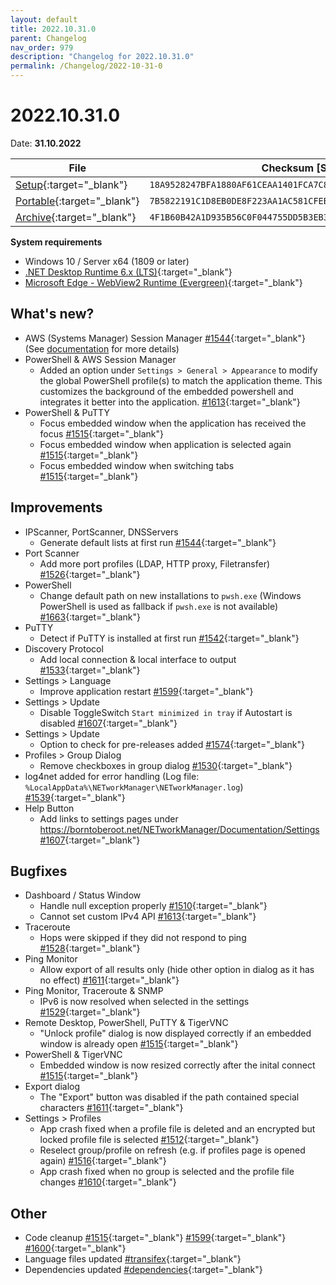 ```yaml
---
layout: default
title: 2022.10.31.0
parent: Changelog
nav_order: 979
description: "Changelog for 2022.10.31.0"
permalink: /Changelog/2022-10-31-0
---
```


# 2022.10.31.0

Date: **31.10.2022**

| File                                                                                                                                                  | Checksum [SHA256]                                                  |
| ----------------------------------------------------------------------------------------------------------------------------------------------------- | ------------------------------------------------------------------ |
| [Setup](https://github.com/BornToBeRoot/NETworkManager/releases/download/2022.10.31.0/NETworkManager_2022.10.31.0_Setup.exe){:target="\_blank"}       | `18A9528247BFA1880AF61CEAA1401FCA7C8271BC6635B40BA72D77AB065867A0` |
| [Portable](https://github.com/BornToBeRoot/NETworkManager/releases/download/2022.10.31.0/NETworkManager_2022.10.31.0_Portable.zip){:target="\_blank"} | `7B5822191C1D8EB0DE8F223AA1AC581CFEB4ED726F652A3A8A7D0941A51BE68F` |
| [Archive](https://github.com/BornToBeRoot/NETworkManager/releases/download/2022.10.31.0/NETworkManager_2022.10.31.0_Archive.zip){:target="\_blank"}   | `4F1B60B42A1D935B56C0F044755DD5B3EB3DAE35C75961D0CD7FFFFB87596847` |

**System requirements**

- Windows 10 / Server x64 (1809 or later)
- [.NET Desktop Runtime 6.x (LTS)](https://dotnet.microsoft.com/download/dotnet/6.0){:target="\_blank"}
- [Microsoft Edge - WebView2 Runtime (Evergreen)](https://developer.microsoft.com/en-us/microsoft-edge/webview2/){:target="\_blank"}

## What's new?

- AWS (Systems Manager) Session Manager [#1544](https://github.com/BornToBeRoot/NETworkManager/pull/1544){:target="\_blank"} (See [documentation](https://borntoberoot.net/NETworkManager/Documentation/Application/AWSSessionManager) for more details)
- PowerShell & AWS Session Manager
  - Added an option under `Settings > General > Appearance` to modify the global PowerShell profile(s) to match the application theme. This customizes the background of the embedded powershell and integrates it better into the application. [#1613](https://github.com/BornToBeRoot/NETworkManager/pull/1613){:target="\_blank"}
- PowerShell & PuTTY
  - Focus embedded window when the application has received the focus [#1515](https://github.com/BornToBeRoot/NETworkManager/pull/1515){:target="\_blank"}
  - Focus embedded window when application is selected again [#1515](https://github.com/BornToBeRoot/NETworkManager/pull/1515){:target="\_blank"}
  - Focus embedded window when switching tabs [#1515](https://github.com/BornToBeRoot/NETworkManager/pull/1515){:target="\_blank"}

## Improvements

- IPScanner, PortScanner, DNSServers
  - Generate default lists at first run [#1544](https://github.com/BornToBeRoot/NETworkManager/pull/1544){:target="\_blank"}
- Port Scanner
  - Add more port profiles (LDAP, HTTP proxy, Filetransfer) [#1526](https://github.com/BornToBeRoot/NETworkManager/pull/1526){:target="\_blank"}
- PowerShell
  - Change default path on new installations to `pwsh.exe` (Windows PowerShell is used as fallback if `pwsh.exe` is not available) [#1663](https://github.com/BornToBeRoot/NETworkManager/pull/1663){:target="\_blank"}
- PuTTY
  - Detect if PuTTY is installed at first run [#1542](https://github.com/BornToBeRoot/NETworkManager/pull/1542){:target="\_blank"}
- Discovery Protocol
  - Add local connection & local interface to output [#1533](https://github.com/BornToBeRoot/NETworkManager/pull/1533){:target="\_blank"}
- Settings > Language
  - Improve application restart [#1599](https://github.com/BornToBeRoot/NETworkManager/pull/1599){:target="\_blank"}
- Settings > Update
  - Disable ToggleSwitch `Start minimized in tray` if Autostart is disabled [#1607](https://github.com/BornToBeRoot/NETworkManager/pull/1607){:target="\_blank"}
- Settings > Update
  - Option to check for pre-releases added [#1574](https://github.com/BornToBeRoot/NETworkManager/pull/1574){:target="\_blank"}
- Profiles > Group Dialog
  - Remove checkboxes in group dialog [#1530](https://github.com/BornToBeRoot/NETworkManager/pull/1530){:target="\_blank"}
- log4net added for error handling (Log file: `%LocalAppData%\NETworkManager\NETworkManager.log`) [#1539](https://github.com/BornToBeRoot/NETworkManager/pull/1539){:target="\_blank"}
- Help Button
  - Add links to settings pages under https://borntoberoot.net/NETworkManager/Documentation/Settings [#1607](https://github.com/BornToBeRoot/NETworkManager/pull/1607){:target="\_blank"}

## Bugfixes

- Dashboard / Status Window
  - Handle null exception properly [#1510](https://github.com/BornToBeRoot/NETworkManager/pull/1510){:target="\_blank"}
  - Cannot set custom IPv4 API [#1613](https://github.com/BornToBeRoot/NETworkManager/pull/1613){:target="\_blank"}
- Traceroute
  - Hops were skipped if they did not respond to ping [#1528](https://github.com/BornToBeRoot/NETworkManager/pull/1528){:target="\_blank"}
- Ping Monitor
  - Allow export of all results only (hide other option in dialog as it has no effect) [#1611](https://github.com/BornToBeRoot/NETworkManager/pull/1611){:target="\_blank"}
- Ping Monitor, Traceroute & SNMP
  - IPv6 is now resolved when selected in the settings [#1529](https://github.com/BornToBeRoot/NETworkManager/pull/1529){:target="\_blank"}
- Remote Desktop, PowerShell, PuTTY & TigerVNC
  - "Unlock profile" dialog is now displayed correctly if an embedded window is already open [#1515](https://github.com/BornToBeRoot/NETworkManager/pull/1515){:target="\_blank"}
- PowerShell & TigerVNC
  - Embedded window is now resized correctly after the inital connect [#1515](https://github.com/BornToBeRoot/NETworkManager/pull/1515){:target="\_blank"}
- Export dialog
  - The "Export" button was disabled if the path contained special characters [#1611](https://github.com/BornToBeRoot/NETworkManager/pull/1611){:target="\_blank"}
- Settings > Profiles
  - App crash fixed when a profile file is deleted and an encrypted but locked profile file is selected [#1512](https://github.com/BornToBeRoot/NETworkManager/pull/1512){:target="\_blank"}
  - Reselect group/profile on refresh (e.g. if profiles page is opened again) [#1516](https://github.com/BornToBeRoot/NETworkManager/pull/1516){:target="\_blank"}
  - App crash fixed when no group is selected and the profile file changes [#1610](https://github.com/BornToBeRoot/NETworkManager/pull/1610){:target="\_blank"}

## Other

- Code cleanup [#1515](https://github.com/BornToBeRoot/NETworkManager/pull/1515){:target="\_blank"} [#1599](https://github.com/BornToBeRoot/NETworkManager/pull/1600){:target="\_blank"} [#1600](https://github.com/BornToBeRoot/NETworkManager/pull/1599){:target="\_blank"}
- Language files updated [#transifex](https://github.com/BornToBeRoot/NETworkManager/pulls?q=author%3Aapp%2Ftransifex-integration){:target="\_blank"}
- Dependencies updated [#dependencies](https://github.com/BornToBeRoot/NETworkManager/pulls?q=author%3Aapp%2Fdependabot){:target="\_blank"}
